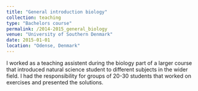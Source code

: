 ```yaml
---
title: "General introduction biology"
collection: teaching
type: "Bachelors course"
permalink: /2014-2015_general_biology
venue: "University of Southern Denmark"
date: 2015-01-01
location: "Odense, Denmark"
---
```


I worked as a teaching assistent during the biology part of a larger course that introduced natural science student to different subjects in the wider field. I had the responsibility for groups of 20-30 students that worked on exercises and presented the solutions. 